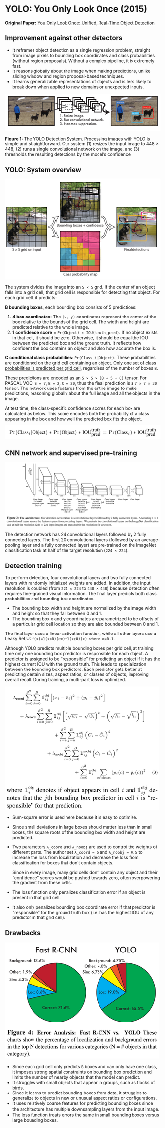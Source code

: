 # YOLO: You Only Look Once (2015)

**Original Paper:** [You Only Look Once: Unified, Real-Time Object Detection](https://arxiv.org/abs/1506.02640)

## Improvement against other detectors

- It reframes object detection as a single regression problem, straight from image pixels to bounding box coordinates and class probabilities (without region proposals). Without a complex pipeline, it is extremely fast.
- It reasons globally about the image when making predictions, unlike sliding window and region proposal-based techniques.
- It learns generalizable representations of objects and is less likely to break down when applied to new domains or unexpected inputs.

![](../images/yolov1.png)

**Figure 1:** The YOLO Detection System. Processing images with YOLO is simple and straightforward. Our system (1) resizes the input image to 448 × 448, (2) runs a single convolutional network on the image, and (3) thresholds the resulting detections by the model’s confidence

## YOLO: System overview

![](../images/yolov1_2.png)

The system divides the image into an `S × S` grid. If the center of an object falls into a grid cell, that grid cell is responsible for detecting that object. For each grid cell, it predicts:

**B bounding boxes**, each bounding box consists of 5 predictions:

1. **4 box coordinates:** The `(x, y)` coordinates represent the center of the box relative to the bounds of the grid cell. The width and height are predicted relative to the whole image.
2. **1 confidence score** = `Pr(Object) ∗ IOU(truth_pred)`. If no object exists in that cell, it should be zero. Otherwise, it should be equal the IOU between the predicted box and the ground truth. It reflects how confident the box contains an object and also how accurate the box is.

**C conditional class probabilities**: `Pr(Class_i|Object)`. These probabilities are conditioned on the grid cell containing an object. <u>Only one set of class probabilities is predicted per grid cell</u>, regardless of the number of boxes `B`.

These predictions are encoded as an `S × S × (B ∗ 5 + C)` tensor. For PASCAL VOC, `S = 7`, `B = 2`, `C = 20`, thus the final prediction is a `7 × 7 × 30` tensor. The network uses features from the entire image to make predictions, reasoning globally about the full image and all the objects in the image.

At test time, the class-specific confidence scores for each box are calculated as below. This score encodes both the probability of a class appearing in the box and how well the predicted box fits the object.

![](../images/yolov1_class_scores.png)

## CNN network and supervised pre-training

![](../images/yolov1_cnn.png)

The detection network has 24 convolutional layers followed by 2 fully connected layers. The first 20 convolutional layers (followed by an average-pooling layer and a fully connected layer) are pre-trained on the ImageNet classification task at half of the target resolution (`224 × 224`).

## Detection training

To perform detection, four convolutional layers and two fully connected layers with randomly initialized weights are added. In addition, the input resolution is doubled (from `224 × 224` to `448 × 448`) because detection often requires fine-grained visual information. The final layer predicts both class probabilities and bounding box coordinates.

- The bounding box width and height are normalized by the image width and height so that they fall between 0 and 1.
- The bounding box x and y coordinates are parametrized to be offsets of a particular grid cell location so they are also bounded between 0 and 1.

The final layer uses a linear activation function, while all other layers use a Leaky ReLU: `f(x)=1(x<0)(αx)+1(x≥0)(x) where α=0.1`.

Although YOLO predicts multiple bounding boxes per grid cell, at training time only one bounding box predictor is responsible for each object. A predictor is assigned to be “responsible” for predicting an object if it has the highest current IOU with the ground truth. This leads to specialization between the bounding box predictors. Each predictor gets better at predicting certain sizes, aspect ratios, or classes of objects, improving overall recall. During training, a multi-part loss is optimized.

![](../images/yolov1_loss.png)

- Sum-square error is used here because it is easy to optimize.

- Since small deviations in large boxes should matter less than in small boxes, the square roots of the bounding box width and height are predicted.

- Two parameters `λ_coord` and `λ_noobj` are used to control the weights of different parts. The author set `λ_coord = 5` and `λ_noobj = 0.5` to increase the loss from localization and decrease the loss from classification for boxes that don’t contain objects. 

  Since in every image, many grid cells don’t contain any object and their “confidence” scores would be pushed towards zero, often overpowering the gradient from these cells.

- The loss function only penalizes classification error if an object is present in that grid cell.

- It also only penalizes bounding box coordinate error if that predictor is “responsible” for the ground truth box (i.e. has the highest IOU of any predictor in that grid cell).

## Drawbacks

![](../images/yolov1_drawbacks.png)

- Since each grid cell only predicts `B` boxes and can only have one class, it imposes strong spatial constraints on bounding box prediction and limits the number of nearby objects that the model can predict.
- It struggles with small objects that appear in groups, such as flocks of birds.
- Since it learns to predict bounding boxes from data, it struggles to generalize to objects in new or unusual aspect ratios or configurations.
- It uses relatively coarse features for predicting bounding boxes since the architecture has multiple downsampling layers from the input image.　
- The loss function treats errors the same in small bounding boxes versus large bounding boxes.